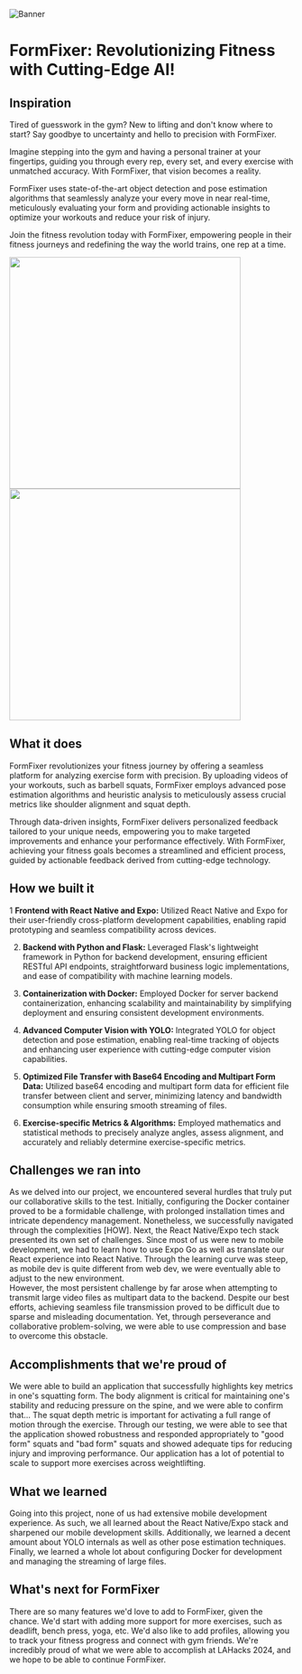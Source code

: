 ![Banner](res/banner.png)

# FormFixer: Revolutionizing Fitness with Cutting-Edge AI!

## Inspiration

Tired of guesswork in the gym? New to lifting and don't know where to start? Say goodbye to uncertainty and hello to precision with FormFixer.

Imagine stepping into the gym and having a personal trainer at your fingertips, guiding you through every rep, every set, and every exercise with unmatched accuracy. With FormFixer, that vision becomes a reality.

FormFixer uses state-of-the-art object detection and pose estimation algorithms that seamlessly analyze your every move in near real-time, meticulously evaluating your form and providing actionable insights to optimize your workouts and reduce your risk of injury.

Join the fitness revolution today with FormFixer, empowering people in their fitness journeys and redefining the way the world trains, one rep at a time.

<img src="res/squat_good.jpg" width=410> <img src="res/squat_bad.jpg" width=410>

## What it does

FormFixer revolutionizes your fitness journey by offering a seamless platform for analyzing exercise form with precision. By uploading videos of your workouts, such as barbell squats, FormFixer employs advanced pose estimation algorithms and heuristic analysis to meticulously assess crucial metrics like shoulder alignment and squat depth.

Through data-driven insights, FormFixer delivers personalized feedback tailored to your unique needs, empowering you to make targeted improvements and enhance your performance effectively. With FormFixer, achieving your fitness goals becomes a streamlined and efficient process, guided by actionable feedback derived from cutting-edge technology.

## How we built it

1 **Frontend with React Native and Expo:** Utilized React Native and Expo for their user-friendly cross-platform development capabilities, enabling rapid prototyping and seamless compatibility across devices.

2. **Backend with Python and Flask:** Leveraged Flask's lightweight framework in Python for backend development, ensuring efficient RESTful API endpoints, straightforward business logic implementations, and ease of compatibility with machine learning models.

3. **Containerization with Docker:** Employed Docker for server backend containerization, enhancing scalability and maintainability by simplifying deployment and ensuring consistent development environments.

4. **Advanced Computer Vision with YOLO:** Integrated YOLO for object detection and pose estimation, enabling real-time tracking of objects and enhancing user experience with cutting-edge computer vision capabilities.

5. **Optimized File Transfer with Base64 Encoding and Multipart Form Data:** Utilized base64 encoding and multipart form data for efficient file transfer between client and server, minimizing latency and bandwidth consumption while ensuring smooth streaming of files.

6. **Exercise-specific Metrics & Algorithms:** Employed mathematics and statistical methods to precisely analyze angles, assess alignment, and accurately and reliably determine exercise-specific metrics.

## Challenges we ran into

As we delved into our project, we encountered several hurdles that truly put our collaborative skills to the test. Initially, configuring the Docker container proved to be a formidable challenge, with prolonged installation times and intricate dependency management. Nonetheless, we successfully navigated through the complexities [HOW].
Next, the React Native/Expo tech stack presented its own set of challenges. Since most of us were new to mobile development, we had to learn how to use Expo Go as well as translate our React experience into React Native. Through the learning curve was steep, as mobile dev is quite different from web dev, we were eventually able to adjust to the new environment.  
However, the most persistent challenge by far arose when attempting to transmit large video files as multipart data to the backend. Despite our best efforts, achieving seamless file transmission proved to be difficult due to sparse and misleading documentation. Yet, through perseverance and collaborative problem-solving, we were able to use compression and base to overcome this obstacle.

## Accomplishments that we're proud of
We were able to build an application that successfully highlights key metrics in one's squatting form. The body alignment is critical for maintaining one's stability and reducing pressure on the spine, and we were able to confirm that… The squat depth metric is important for activating a full range of motion through the exercise. Through our testing, we were able to see that the application showed robustness and responded appropriately to "good form" squats and "bad form" squats and showed adequate tips for reducing injury and improving performance. Our application has a lot of potential to scale to support more exercises across weightlifting. 

## What we learned

Going into this project, none of us had extensive mobile development experience. As such, we all learned about the React Native/Expo stack and sharpened our mobile development skills. Additionally, we learned a decent amount about YOLO internals as well as other pose estimation techniques. Finally, we learned a whole lot about configuring Docker for development and managing the streaming of large files.

## What's next for FormFixer

There are so many features we'd love to add to FormFixer, given the chance. We'd start with adding more support for more exercises, such as deadlift, bench press, yoga, etc. We'd also like to add profiles, allowing you to track your fitness progress and connect with gym friends. We're incredibly proud of what we were able to accomplish at LAHacks 2024, and we hope to be able to continue FormFixer.
